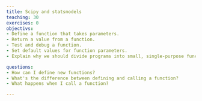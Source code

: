 ```yaml
---
title: Scipy and statsmodels
teaching: 30
exercises: 0
objectivs:
- Define a function that takes parameters.
- Return a value from a function.
- Test and debug a function.
- Set default values for function parameters.
- Explain why we should divide programs into small, single-purpose functions.

questions:
- How can I define new functions?
- What's the difference between defining and calling a function?
- What happens when I call a function?

---
```

